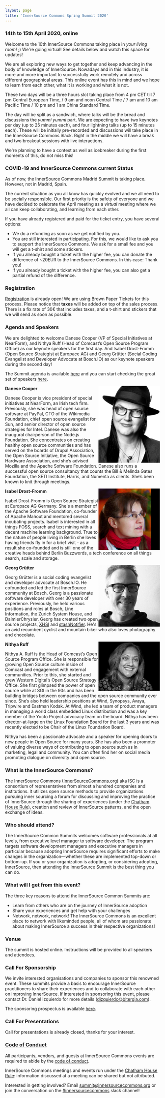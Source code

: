 ```yaml
---
layout: page
title: 'InnerSource Commons Spring Summit 2020'
---
```

### 14th to 15th April 2020, online

Welcome to the 10th InnerSource Commons taking place in *your living room*! ;) We're going virtual! See details below and watch this space for updates!

We are all exploring new ways to get together and keep advancing in the body of knowledge of InnerSource. Nowadays and in this industry, it is more and more important to successfully work remotely and across different geographical areas. This online event has this in mind and we hope to learn from each other, what it is working and what it is not.

These two days will be a three hours slot taking place from 4 pm CET till 7 pm Central European Time, / 9 am and noon Central Time / 7 am and 10 am Pacific Time / 10 pm and 1 am China Standard Time.

The day will be split as a sandwich, where talks will be the bread and discussions the _yummi yummi_ part. We are expecting to have two keynotes per day (up to 25 minutes each), and four lightning talks (up to 15 minutes each). These will be initially pre-recorded and discussions will take place in the InnerSource Commons Slack. Right in the middle we will have a break and two breakout sessions with live interactions.

We're planning to have a contest as well as icebreaker during the first moments of this, do not miss this! 

### COVID-19 and InnerSource Commons current Status

As of now, the InnerSource Commons Madrid Summit is taking place.
However, not in Madrid, Spain.

The current situation as you all know has quickly evolved and we all need to be socially responsible.
Our first priority is the safety of everyone and we have decided to celebrate the April meeting as a *virtual* meeting where we all can keep collaborating, and learning from each other.

If you have already registered and paid for the ticket entry, you have several options:
* We do a refunding as soon as we get notified by you.
* You are still interested in participating. For this, we would like to ask you to support the InnerSource Commons. We ask for a small fee and you will get a t-shirt and some stickers.
* If you already bought a ticket with the higher fee, you can donate the difference of ~20EUR to the InnerSource Commons. In this case: Thank you!
* If you already bought a ticket with the higher fee, you can also get a partial refund of the difference.


### Registration

[Registration](https://www.brownpapertickets.com/event/4450343) is already open! We are using Brown Paper Tickets for this process. Please notice that **taxes** will be added on top of the sales process. There is a fix rate of 30€ that includes taxes, and a t-shirt and stickers that we will send as soon as possible.

### Agenda and Speakers

We are delighted to welcome Danese Cooper (VP of Special Initiatives at NearForm), and Nithya Ruff (Head of Comcast’s Open Source Program Office) as our keynote speakers for the first day. And Isabel Drost-Fromm (Open Source Strategist at Europace AG) and Georg  Grütter (Social Coding Evangelist and Developer Advocate at Bosch.IO) as our keynote speakers during the second day!

The Summit agenda is available [here](https://innersourcecommons.org/events/isc-spring-2020-agenda/) and you can start checking the great set of speakers [here](https://innersourcecommons.org/events/isc-spring-2020-speakers/).


<img alt="Danese Cooper photo" src="/assets/img/Danese_Cooper.jpg" width="200" align="right"/>

**Danese Cooper**

Danese Cooper is vice president of special initiatives at NearForm, an Irish tech firm. Previously, she was head of open source software at PayPal, CTO of the Wikimedia Foundation, chief open source evangelist for Sun, and senior director of open source strategies for Intel. Danese was also the inaugural chairperson of the Node.js Foundation. She concentrates on creating healthy open source communities and has served on the boards of Drupal Association, the Open Source Initiative, the Open Source Hardware Association, and she’s advised Mozilla and the Apache Software Foundation. Danese also runs a successful open source consultancy that counts the Bill & Melinda Gates Foundation, the SETI Institute, Harris, and Numenta as clients. She’s been known to knit through meetings.

<img alt="Isabel Drost-Fromm photo" src="/assets/img/isabel_drost-fromm.jpeg" width="200" align="right"/>

**Isabel Drost-Fromm**

Isabel Drost-Fromm is Open Source Strategist at Europace AG Germany. She's a member of the Apache Software Foundation, co-founder of Apache Mahout and mentored several incubating projects. Isabel is interested in all things FOSS, search and text mining with a decent machine learning background. True to the nature of people living in Berlin she loves having friends fly in for a brief visit - as a result she co-founded and is still one of the creative heads behind Berlin Buzzwords, a tech conference on all things search, scale and storage.

<img alt="Georg Grütter photo" src="/assets/img/georg-gruetter.jpg" width="200" align="right"/>

**Georg Grütter**

Georg Grütter is a social coding evangelist and developer advocate at Bosch.IO. He cofounded and led the first InnerSource community at Bosch. Georg is a passionate software developer with over 30 years of experience. Previously, he held various positions and roles at Bosch, Line Information, the Zurich System House, and DaimlerChrysler. Georg has created two open source projects, [XHSI](http://xhsi.sourceforge.net) and [stashNotifier](https://wiki.jenkins-ci.org/display/JENKINS/StashNotifier+Plugin). He's an avid recumbent cyclist and mountain biker who also loves photography and chocolate.


<img alt="Nithya Ruff photo" src="/assets/img/isc_madrid_nithya_ruff.jpg" width="200" align="right"/>

**Nithya Ruff**

Nithya A. Ruff is the Head of Comcast’s Open Source Program Office.  She is responsible for growing Open Source culture inside of Comcast and engagement with external communities. Prior to this, she started and grew Western Digital’s Open Source Strategy Office. She first glimpsed the power of open source while at SGI in the 90s and has been building bridges between companies and the open source community ever since. She’s also held leadership positions at Wind, Synopsys, Avaya, Tripwire and Eastman Kodak. At Wind, she led a team of product managers in managing a world class embedded Linux distribution and was a key member of the Yocto Project advocacy team on the board. Nithya has been director-at-large on the Linux Foundation Board for the last 3 years and was recently elected to be Chair of the Linux Foundation Board. 

Nithya has been a passionate advocate and a speaker for opening doors to new people in Open Source for many years. She has also been a promoter of valuing diverse ways of contributing to open source such as in marketing, legal and community.   You can often find her on social media promoting dialogue on diversity and open source.


### What is the InnerSource Commons?

The InnerSource Commons ([InnerSourceCommons.org](http://innersourcecommons.org)) aka ISC is a consortium of representatives from almost a hundred companies and institutions. It utilizes open source methods to provide organizations pursuing inner sourcing a forum for discussing and improving the practice of InnerSource through the sharing of experiences (under the [Chatham House Rule](https://www.chathamhouse.org/about/chatham-house-rule)), creation and review of InnerSource patterns, and the open exchange of ideas.
  
### Who should attend?

The InnerSource Common Summits welcomes software professionals at all levels, from executive level manager to software developer.  The program targets software development managers and executive managers in particular because adopting InnerSource requires significant efforts to make changes in the organization—whether these are implemented top-down or bottom-up. If you or your organization is adopting, or considering adopting, InnerSource, then attending the InnerSource Summit is the best thing you can do.
   
### What will I get from this event?

The three key reasons to attend the InnerSource Common Summits are:

* Learn from others who are on the journey of InnerSource adoption
* Share your experiences and get help with your challenges
* Network, network, network! The InnerSource Commons is an excellent place to network with likeminded people, all of whom are passionate about making InnerSource a success in their respective organizations!

### Venue

The summit is hosted online. Instructions will be provided to all speakers and attendees.



### Call For Sponsorship
We invite interested organisations and companies to sponsor this renowned event. These summits provide a basis to encourage InnerSource practitioners to share their experiences and to collaborate with each other on improving InnerSource. If interested in sponsoring this event, please contact Dr. Daniel Izquierdo for more details (dizquierdo@bitergia.com).

The sponsoring prospectus is available [here](https://drive.google.com/file/d/1NaEUUwVwkIuyidYO3l4CmEUy4YYBTxPS/view?usp=sharing).


### Call For Presentations

Call for presentations is already closed, thanks for your interest.



### [Code of Conduct](/events/conduct/)

All participants, vendors, and guests at InnerSource Commons events are required to abide by the [code of conduct](/events/conduct/). 

InnerSource Commons meetings and events run under the [Chatham House Rule](https://en.wikipedia.org/wiki/Chatham_House_Rule): information discussed at a meeting can be shared but not attributed.

Interested in getting involved? Email <summit@innersourcecommons.org> or join the conversation on the [#innersourcecommons](https://innersourcecommons-inviter.herokuapp.com/) slack channel!
